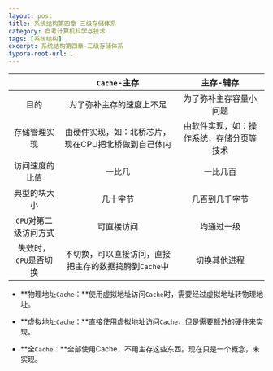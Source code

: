 ```yaml
---
layout: post
title: 系统结构第四章-三级存储体系
category: 自考计算机科学与技术
tags: [系统结构]
excerpt: 系统结构第四章-三级存储体系
typora-root-url: ..
---
```




|                       |                     `Cache`-主存                      |                主存-辅存                 |
| :-------------------: | :---------------------------------------------------: | :--------------------------------------: |
|         目的          |               为了弥补主存的速度上不足                |          为了弥补主存容量小问题          |
|     存储管理实现      |  由硬件实现，如：北桥芯片，现在CPU把北桥做到自己体内  | 由软件实现，如：操作系统，存储分页等技术 |
|    访问速度的比值     |                        一比几                         |                 一比几百                 |
|     典型的块大小      |                       几十字节                        |              几百到几千字节              |
| `CPU`对第二级访问方式 |                      可直接访问                       |                均通过一级                |
| 失效时，`CPU`是否切换 | 不切换，可以直接访问，直接把主存的数据捣腾到`Cache`中 |               切换其他进程               |



- **物理地址`Cache`：**使用虚拟地址访问`Cache`时，需要经过虚拟地址转物理地址。

- **虚拟地址`Cache`：**直接使用虚拟地址访问`Cache`，但是需要额外的硬件来实现。
- **全`Cache`：**全部使用Cache，不用主存这些东西。现在只是一个概念，未实现。